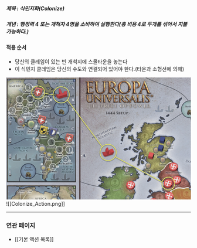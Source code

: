 ##### 제목 : 식민지화(Colonize)
##### 개념 : 행정력 4 또는 개척자 4명을 소비하여 실행한다(총 비용 4로 두개를 섞어서 지불 가능하다.)

#### 적용 순서
- 당신의 클레임이 있는 빈 개척지에 스몰타운을 놓는다
- 이 식민지 클레임은 당신의 수도와 연결되어 있어야 한다.(타운과 소형선에 의해)

<img src="\Assets\Colonize_Action.png"/>
![[Colonize_Action.png]]

--- 

### 연관 페이지
- [[기본 액션 목록]]

